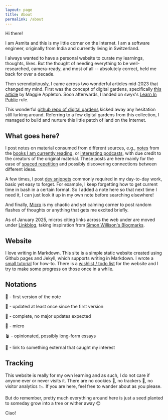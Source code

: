 ```yaml
---
layout: page
title: About
permalink: /about
---
```


Hi there!

I am Asmita and this is my little corner on the Internet. I am a software engineer, originally from India and currently living in Switzerland.

I always wanted to have a personal website to curate my learnings, thoughts, likes. But the thought of needing everything to be well-researched, camera-ready, and most of all -- absolutely correct, held me back for over a decade.

Then serendipitously, I came across two wonderful articles mid-2023 that changed my mind. First was the concept of digital gardens, specifically [this article](https://maggieappleton.com/garden-history) by Maggie Appleton. Soon afterwards, I landed on swyx's [Learn In Public](https://www.swyx.io/learn-in-public) rule.

This wonderful [github repo of digital gardens](https://github.com/lyz-code/best-of-digital-gardens) kicked away any hesitation still lurking around. Referring to a few digital gardens from this collection, I managed to build and nurture this little patch of land on the Internet.

## What goes here?

I post notes on material consumed from different sources, e.g., [notes](/tags/books) from the [books I am currently reading](/bookshelf), or [interesting podcasts](/tags/podcast), with due credit to the creators of the original material. These posts are here mainly for the ease of [spaced repetition](https://en.wikipedia.org/wiki/Spaced_repetition) and possibly discovering connections between different ideas.

A few times, I post [dev snippets](/tags/programming) commonly required in my day-to-day work, basic yet easy to forget. For example, I keep forgetting how to get current time in bash in a certain format. So I added a note here so that next time I need it, I can just look it up in my own note before searching elsewhere!

And finally, [Micro](/micro) is my chaotic and yet calming corner to post random flashes of thoughts or anything that gets me excited briefly.

As of January 2025, micros citing links across the web under are moved under [Linkblog](/links), taking inspiration from <a href="https://simonwillison.net/search/?type=blogmark" target="_blank">Simon Willison's Blogmarks</a>. 

## Website

I love writing in Markdown. This site is a simple static website created using Github pages and Jekyll, which supports writing in Markdown. I wrote a [small tutorial](/2023/10/14/website-creation.html) for how-to. There is a [wishlist / todo list](/2023/12/24/site-todos.html) for the website and I try to make some progress on those once in a while.

## Notations

🌱 - first version of the note

🌿 - updated at least once since the first version

🌳 - complete, no major updates expected

🍃 - micro

🪴 - opinionated, possibly long-form essays

🔗 - link to something external that caught my interest

## Tracking

This website is really for my own learning and as such, I do not care if anyone ever or never visits it. There are no cookies 🍪, no trackers 🐾, no visitor analytics 📉. If you are here, feel free to wander about as you please. 

But do remember, pretty much everything around here is just a seed planted to someday grow into a tree or wither away 😊

Ciao!